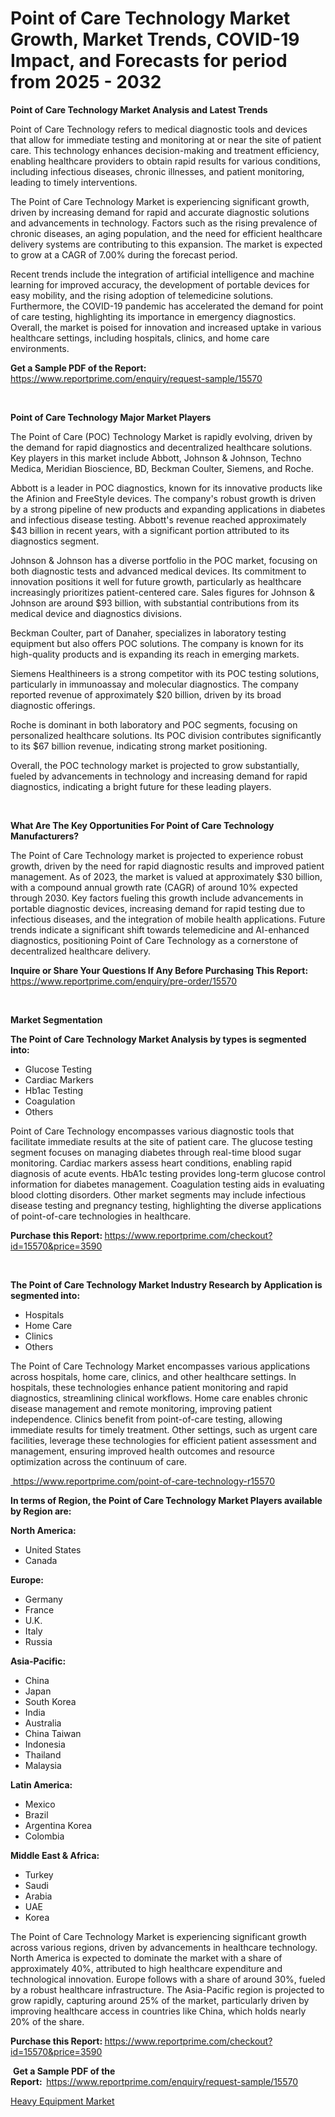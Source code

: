 <p><h1>Point of Care Technology Market Growth, Market Trends, COVID-19 Impact, and Forecasts for period from 2025 - 2032</h1></p><p><strong>Point of Care Technology Market Analysis and Latest Trends</strong></p>
<p><p>Point of Care Technology refers to medical diagnostic tools and devices that allow for immediate testing and monitoring at or near the site of patient care. This technology enhances decision-making and treatment efficiency, enabling healthcare providers to obtain rapid results for various conditions, including infectious diseases, chronic illnesses, and patient monitoring, leading to timely interventions.</p><p>The Point of Care Technology Market is experiencing significant growth, driven by increasing demand for rapid and accurate diagnostic solutions and advancements in technology. Factors such as the rising prevalence of chronic diseases, an aging population, and the need for efficient healthcare delivery systems are contributing to this expansion. The market is expected to grow at a CAGR of 7.00% during the forecast period.</p><p>Recent trends include the integration of artificial intelligence and machine learning for improved accuracy, the development of portable devices for easy mobility, and the rising adoption of telemedicine solutions. Furthermore, the COVID-19 pandemic has accelerated the demand for point of care testing, highlighting its importance in emergency diagnostics. Overall, the market is poised for innovation and increased uptake in various healthcare settings, including hospitals, clinics, and home care environments.</p></p>
<p><strong>Get a Sample PDF of the Report:&nbsp;</strong> <a href="https://www.reportprime.com/enquiry/request-sample/15570?utm_campaign=3215&utm_medium=2&utm_source=Github&utm_content=ia&utm_term=20032025&utm_id=point-of-care-technology">https://www.reportprime.com/enquiry/request-sample/15570</a></p>
<p>&nbsp;</p>
<p><strong>Point of Care Technology Major Market Players</strong></p>
<p><p>The Point of Care (POC) Technology Market is rapidly evolving, driven by the demand for rapid diagnostics and decentralized healthcare solutions. Key players in this market include Abbott, Johnson & Johnson, Techno Medica, Meridian Bioscience, BD, Beckman Coulter, Siemens, and Roche.</p><p>Abbott is a leader in POC diagnostics, known for its innovative products like the Afinion and FreeStyle devices. The company's robust growth is driven by a strong pipeline of new products and expanding applications in diabetes and infectious disease testing. Abbott's revenue reached approximately $43 billion in recent years, with a significant portion attributed to its diagnostics segment.</p><p>Johnson & Johnson has a diverse portfolio in the POC market, focusing on both diagnostic tests and advanced medical devices. Its commitment to innovation positions it well for future growth, particularly as healthcare increasingly prioritizes patient-centered care. Sales figures for Johnson & Johnson are around $93 billion, with substantial contributions from its medical device and diagnostics divisions.</p><p>Beckman Coulter, part of Danaher, specializes in laboratory testing equipment but also offers POC solutions. The company is known for its high-quality products and is expanding its reach in emerging markets. </p><p>Siemens Healthineers is a strong competitor with its POC testing solutions, particularly in immunoassay and molecular diagnostics. The company reported revenue of approximately $20 billion, driven by its broad diagnostic offerings.</p><p>Roche is dominant in both laboratory and POC segments, focusing on personalized healthcare solutions. Its POC division contributes significantly to its $67 billion revenue, indicating strong market positioning.</p><p>Overall, the POC technology market is projected to grow substantially, fueled by advancements in technology and increasing demand for rapid diagnostics, indicating a bright future for these leading players.</p></p>
<p>&nbsp;</p>
<p><strong>What Are The Key Opportunities For Point of Care Technology Manufacturers?</strong></p>
<p><p>The Point of Care Technology market is projected to experience robust growth, driven by the need for rapid diagnostic results and improved patient management. As of 2023, the market is valued at approximately $30 billion, with a compound annual growth rate (CAGR) of around 10% expected through 2030. Key factors fueling this growth include advancements in portable diagnostic devices, increasing demand for rapid testing due to infectious diseases, and the integration of mobile health applications. Future trends indicate a significant shift towards telemedicine and AI-enhanced diagnostics, positioning Point of Care Technology as a cornerstone of decentralized healthcare delivery.</p></p>
<p><strong>Inquire or Share Your Questions If Any Before Purchasing This Report:</strong> <a href="https://www.reportprime.com/enquiry/pre-order/15570?utm_campaign=3215&utm_medium=2&utm_source=Github&utm_content=ia&utm_term=20032025&utm_id=point-of-care-technology">https://www.reportprime.com/enquiry/pre-order/15570</a></p>
<p>&nbsp;</p>
<p><strong>Market Segmentation</strong></p>
<p><strong>The Point of Care Technology Market Analysis by types is segmented into:</strong></p>
<p><ul><li>Glucose Testing</li><li>Cardiac Markers</li><li>Hb1ac Testing</li><li>Coagulation</li><li>Others</li></ul></p>
<p><p>Point of Care Technology encompasses various diagnostic tools that facilitate immediate results at the site of patient care. The glucose testing segment focuses on managing diabetes through real-time blood sugar monitoring. Cardiac markers assess heart conditions, enabling rapid diagnosis of acute events. HbA1c testing provides long-term glucose control information for diabetes management. Coagulation testing aids in evaluating blood clotting disorders. Other market segments may include infectious disease testing and pregnancy testing, highlighting the diverse applications of point-of-care technologies in healthcare.</p></p>
<p><strong>Purchase this Report:&nbsp;</strong><a href="https://www.reportprime.com/checkout?id=15570&price=3590&utm_campaign=3215&utm_medium=2&utm_source=Github&utm_content=ia&utm_term=20032025&utm_id=point-of-care-technology">https://www.reportprime.com/checkout?id=15570&price=3590</a></p>
<p>&nbsp;</p>
<p><strong>The Point of Care Technology Market Industry Research by Application is segmented into:</strong></p>
<p><ul><li>Hospitals</li><li>Home Care</li><li>Clinics</li><li>Others</li></ul></p>
<p><p>The Point of Care Technology Market encompasses various applications across hospitals, home care, clinics, and other healthcare settings. In hospitals, these technologies enhance patient monitoring and rapid diagnostics, streamlining clinical workflows. Home care enables chronic disease management and remote monitoring, improving patient independence. Clinics benefit from point-of-care testing, allowing immediate results for timely treatment. Other settings, such as urgent care facilities, leverage these technologies for efficient patient assessment and management, ensuring improved health outcomes and resource optimization across the continuum of care.</p></p>
<p><a href="https://www.reportprime.com/point-of-care-technology-r15570?utm_campaign=3215&utm_medium=2&utm_source=Github&utm_content=ia&utm_term=20032025&utm_id=point-of-care-technology">&nbsp;https://www.reportprime.com/point-of-care-technology-r15570</a></p>
<p><strong>In terms of Region, the Point of Care Technology Market Players available by Region are:</strong></p>
<p>
    <p> <strong> North America: </strong>
        <ul>
            <li>United States</li>
            <li>Canada</li>
        </ul>
        </p> 
    <p> <strong> Europe: </strong>
        <ul>
            <li>Germany</li>
            <li>France</li>
            <li>U.K.</li>
            <li>Italy</li>
            <li>Russia</li>
        </ul>
        </p> 
    <p> <strong> Asia-Pacific: </strong>
        <ul>
            <li>China</li>
            <li>Japan</li>
            <li>South Korea</li>
            <li>India</li>
            <li>Australia</li>
            <li>China Taiwan</li>
            <li>Indonesia</li>
            <li>Thailand</li>
            <li>Malaysia</li>
        </ul>
        </p> 
    <p> <strong> Latin America: </strong>
        <ul>
            <li>Mexico</li>
            <li>Brazil</li>
            <li>Argentina Korea</li>
            <li>Colombia</li>
        </ul>
        </p> 
    <p> <strong> Middle East & Africa: </strong>
        <ul>
            <li>Turkey</li>
            <li>Saudi</li>
            <li>Arabia</li>
            <li>UAE</li>
            <li>Korea</li>
        </ul>
    </p>
    </p>
<p><p>The Point of Care Technology Market is experiencing significant growth across various regions, driven by advancements in healthcare technology. North America is expected to dominate the market with a share of approximately 40%, attributed to high healthcare expenditure and technological innovation. Europe follows with a share of around 30%, fueled by a robust healthcare infrastructure. The Asia-Pacific region is projected to grow rapidly, capturing around 25% of the market, particularly driven by improving healthcare access in countries like China, which holds nearly 20% of the share.</p></p>
<p><strong>Purchase this Report: </strong><a href="https://www.reportprime.com/checkout?id=15570&price=3590&utm_campaign=3215&utm_medium=2&utm_source=Github&utm_content=ia&utm_term=20032025&utm_id=point-of-care-technology">https://www.reportprime.com/checkout?id=15570&price=3590</a></p>
<p>&nbsp;<strong>Get a Sample PDF of the Report:&nbsp;&nbsp;</strong><a href="https://www.reportprime.com/enquiry/request-sample/15570?utm_campaign=3215&utm_medium=2&utm_source=Github&utm_content=ia&utm_term=20032025&utm_id=point-of-care-technology">https://www.reportprime.com/enquiry/request-sample/15570</a></p>
<p><strong></strong></p>
<p><p><a href="https://github.com/lonanweaseh4/Market-Research-Report-List-1/blob/main/heavy-equipment-market.md?utm_campaign=3215&utm_medium=2&utm_source=Github&utm_content=ia&utm_term=20032025&utm_id=point-of-care-technology">Heavy Equipment Market</a></p></p>
